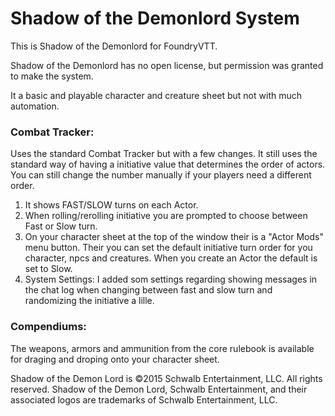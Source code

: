 # Shadow of the Demonlord System

This is Shadow of the Demonlord for FoundryVTT.

Shadow of the Demonlord has no open license, but permission was granted to make the system.

It a basic and playable character and creature sheet but not with much automation. 

### **Combat Tracker:**
Uses the standard Combat Tracker but with a few changes. It still uses the standard way of having a initiative value that determines the order of actors. You can still change the number manually if your players need a different order.

1. It shows FAST/SLOW turns on each Actor.
2. When rolling/rerolling initiative you are prompted to choose between Fast or Slow turn.
3. On your character sheet at the top of the window their is a "Actor Mods" menu button. Their you can set the default initiative turn order for you character, npcs and creatures. When you create an Actor the default is set to Slow.
4. System Settings: I added som settings regarding showing messages in the chat log when changing between fast and slow turn and randomizing the initiative a lille.

### **Compendiums:**
The weapons, armors and ammunition from the core rulebook is available for draging and droping onto your character sheet.


Shadow of the Demon Lord is ©2015 Schwalb Entertainment, LLC. All rights reserved.
Shadow of the Demon Lord, Schwalb Entertainment, and their associated logos are trademarks of Schwalb Entertainment, LLC.
